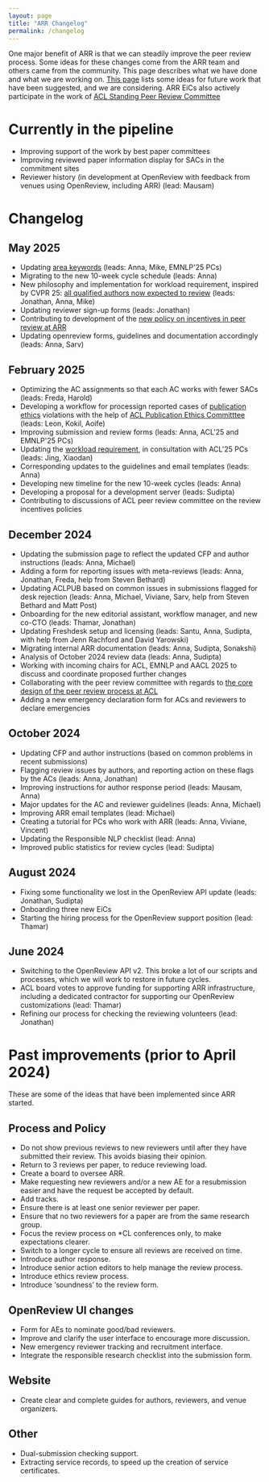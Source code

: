 ```yaml
---
layout: page
title: "ARR Changelog"
permalink: /changelog
---
```


One major benefit of ARR is that we can steadily improve the peer review process. Some ideas for these changes come from the ARR team and others came from the community. This page describes what we have done and what we are working on. [This page](./future.md) lists some ideas for future work that have been suggested, and we are considering. ARR EiCs also actively participate in the work of [ACL Standing Peer Review Committee](https://www.aclweb.org/portal/content/acl-peer-review-standing-committee)

# Currently in the pipeline

* Improving support of the work by best paper committees
* Improving reviewed paper information display for SACs in the commitment sites
* Reviewer history (in development at OpenReview with feedback from venues using OpenReview, including ARR) (lead: Mausam)

# Changelog

## May 2025

* Updating [area keywords](/areas.md) (leads: Anna, Mike, EMNLP'25 PCs)
* Migrating to the new 10-week cycle schedule (leads: Anna)
* New philosophy and implementation for workload requirement, inspired by CVPR 25: [all qualified authors now expected to review](https://aclrollingreview.org/incentives2025) (leads: Jonathan, Anna, Mike)
* Updating reviewer sign-up forms (leads: Jonathan)
* Contributing to development of the [new policy on incentives in peer review at ARR](https://aclrollingreview.org/incentives2025) 
* Updating openreview forms, guidelines and documentation accordingly (leads: Anna, Sarv)

## February 2025

* Optimizing the AC assignments so that each AC works with fewer SACs (leads: Freda, Harold)
* Developing a workflow for processign reported cases of [publication ethics](https://www.aclweb.org/adminwiki/index.php/ACL_Policy_on_Publication_Ethics) violations with the help of [ACL Publication Ethics Committtee](https://www.aclweb.org/portal/content/acl-publication-ethics-committee-0) (leads: Leon, Kokil, Aoife)
* Improving submission and review forms (leads: Anna, ACL'25 and EMNLP'25 PCs)
* Updating the [workload requirement](_posts/2025-02-10-reviewing-workload-adjustment.md), in consultation with ACL'25 PCs (leads: Jing, Xiaodan)
* Corresponding updates to the guidelines and email templates (leads: Anna)
* Developing new timeline for the new 10-week cycles (leads: Anna)
* Developing a proposal for a development server (leads: Sudipta)
* Contributing to discussions of ACL peer review committee on the review incentives policies

## December 2024

* Updating the submission page to reflect the updated CFP and author instructions (leads: Anna, Michael)
* Adding a form for reporting issues with meta-reviews (leads: Anna, Jonathan, Freda, help from Steven Bethard)
* Updating ACLPUB based on common issues in submissions flagged for desk rejection (leads: Anna, Michael, Viviane, Sarv, help from Steven Bethard and Matt Post)
* Onboarding for the new editorial assistant, workflow manager, and new co-CTO (leads: Thamar, Jonathan)
* Updating Freshdesk setup and licensing (leads: Santu, Anna, Sudipta, with help from Jenn Rachford and David Yarowski)
* Migrating internal ARR documentation (leads: Anna, Sudipta, Sonakshi)
* Analysis of October 2024 review data (leads: Anna, Sudipta)
* Working with incoming chairs for ACL, EMNLP and AACL 2025 to discuss and coordinate proposed further changes
* Collaborating with the peer review committee with regards to [the core design of the peer review process at ACL](https://www.aclweb.org/portal/content/acl-survey-what-should-acl-peer-review-process-be-future)
* Adding a new emergency declaration form for ACs and reviewers to declare emergencies

## October 2024

* Updating CFP and author instructions (based on common problems in recent submissions)
* Flagging review issues by authors, and reporting action on these flags by the ACs (leads: Anna, Jonathan)
* Improving instructions for author response period (leads: Mausam, Anna)
* Major updates for the AC and reviewer guidelines (leads: Anna, Michael)
* Improving ARR email templates (lead: Michael)
* Creating a tutorial for PCs who work with ARR (leads: Anna, Viviane, Vincent)
* Updating the Responsible NLP checklist (lead: Anna)
* Improved public statistics for review cycles (lead: Sudipta)

## August 2024

* Fixing some functionality we lost in the OpenReview API update (leads: Jonathan, Sudipta)
* Onboarding three new EiCs
* Starting the hiring process for the OpenReview support position (lead: Thamar)

## June 2024

* Switching to the OpenReview API v2. This broke a lot of our scripts and processes, which we will work to restore in future cycles.
* ACL board votes to approve funding for supporting ARR infrastructure, including a dedicated contractor for supporting our OpenReview customizations (lead: Thamar)
* Refining our process for checking the reviewing volunteers (lead: Jonathan)

# Past improvements (prior to April 2024)

These are some of the ideas that have been implemented since ARR started.

## Process and Policy

* Do not show previous reviews to new reviewers until after they have submitted their review. This avoids biasing their opinion.
* Return to 3 reviews per paper, to reduce reviewing load.
* Create a board to oversee ARR.
* Make requesting new reviewers and/or a new AE for a resubmission easier and have the request be accepted by default.
* Add tracks.
* Ensure there is at least one senior reviewer per paper.
* Ensure that no two reviewers for a paper are from the same research group.
* Focus the review process on *CL conferences only, to make expectations clearer.
* Switch to a longer cycle to ensure all reviews are received on time.
* Introduce author response.
* Introduce senior action editors to help manage the review process.
* Introduce ethics review process.
* Introduce ‘soundness’ to the review form.

## OpenReview UI changes

* Form for AEs to nominate good/bad reviewers.
* Improve and clarify the user interface to encourage more discussion.
* New emergency reviewer tracking and recruitment interface.
* Integrate the responsible research checklist into the submission form.

## Website

* Create clear and complete guides for authors, reviewers, and venue organizers.


## Other

* Dual-submission checking support.
* Extracting service records, to speed up the creation of service certificates.